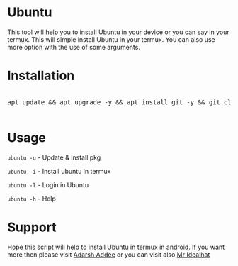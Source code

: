 # Ubuntu

This tool will help you to install Ubuntu in your device or you can say in your termux. This will simple install Ubuntu in your termux. You can also use more option with the use of some arguments.  


# Installation

<pre>

apt update && apt upgrade -y && apt install git -y && git clone https://github.com/adarshaddee/Ubuntu.git

</pre>


# Usage

``ubuntu -u`` - Update & install pkg

``ubuntu -i`` - Install ubuntu in termux

``ubuntu -l`` - Login in Ubuntu

``ubuntu -h`` - Help

 
# Support

Hope this script will help to install Ubuntu in termux in android. If you want more then please visit <a href="https://www.google.com/search?q=adarsh+addee&oq=adarsh+addee&aqs=chrome..69i57j69i60l3j69i65.3270j0j9&client=ms-android-oppo-rvo2&sourceid=chrome-mobile&ie=UTF-8">Adarsh Addee</a> or you can visit also <a href="https://youtube.com/c/MrIdealhat">Mr Idealhat</a>









